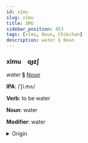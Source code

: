 ```yaml
---
id: xîmu
slug: xîmu
title: XMU
sidebar_position: 453
tags: [xîmu, Noun, Chibchan]
description: water § Noun
---
```


### xîmu&emsp;<span kind="abugida">ɋɟƶʃ</span>

*water* **§** [Noun](../../tags/Noun)

**IPA**: /ˈʃi.mʌ/

**Verb**: to be water

**Noun**: water

**Modifier**: water

<details>
    <summary>Origin</summary>
    Barí xima /ʃimə(nə)/<br/>
    <em>Chibchan Language Family</em>
</details>